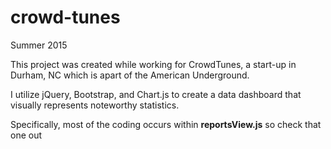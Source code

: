 # crowd-tunes
Summer 2015

This project was created while working for CrowdTunes, a start-up in Durham, NC which is apart of the American Underground.

I utilize jQuery, Bootstrap, and Chart.js to create a data dashboard that visually represents noteworthy statistics.

Specifically, most of the coding occurs within **reportsView.js** so check that one out
